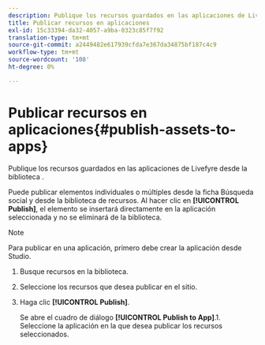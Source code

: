 ```yaml
---
description: Publique los recursos guardados en las aplicaciones de Livefyre desde la biblioteca .
title: Publicar recursos en aplicaciones
exl-id: 15c33394-da32-4057-a9ba-0323c85f7f92
translation-type: tm+mt
source-git-commit: a2449482e617939cfda7e367da34875bf187c4c9
workflow-type: tm+mt
source-wordcount: '108'
ht-degree: 0%

---
```


# Publicar recursos en aplicaciones{#publish-assets-to-apps}

Publique los recursos guardados en las aplicaciones de Livefyre desde la biblioteca .

Puede publicar elementos individuales o múltiples desde la ficha Búsqueda social y desde la biblioteca de recursos. Al hacer clic en **[!UICONTROL Publish]**, el elemento se insertará directamente en la aplicación seleccionada y no se eliminará de la biblioteca.

>[!NOTE]
>
>Para publicar en una aplicación, primero debe crear la aplicación desde Studio.

1. Busque recursos en la biblioteca.
1. Seleccione los recursos que desea publicar en el sitio.
1. Haga clic **[!UICONTROL Publish]**.

   Se abre el cuadro de diálogo **[!UICONTROL Publish to App]**.1. Seleccione la aplicación en la que desea publicar los recursos seleccionados.
